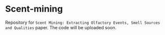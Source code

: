 # Scent-mining

Repository for `Scent Mining: Extracting Olfactory Events, Smell Sources and Qualities` paper. 
The code will be uploaded soon.

